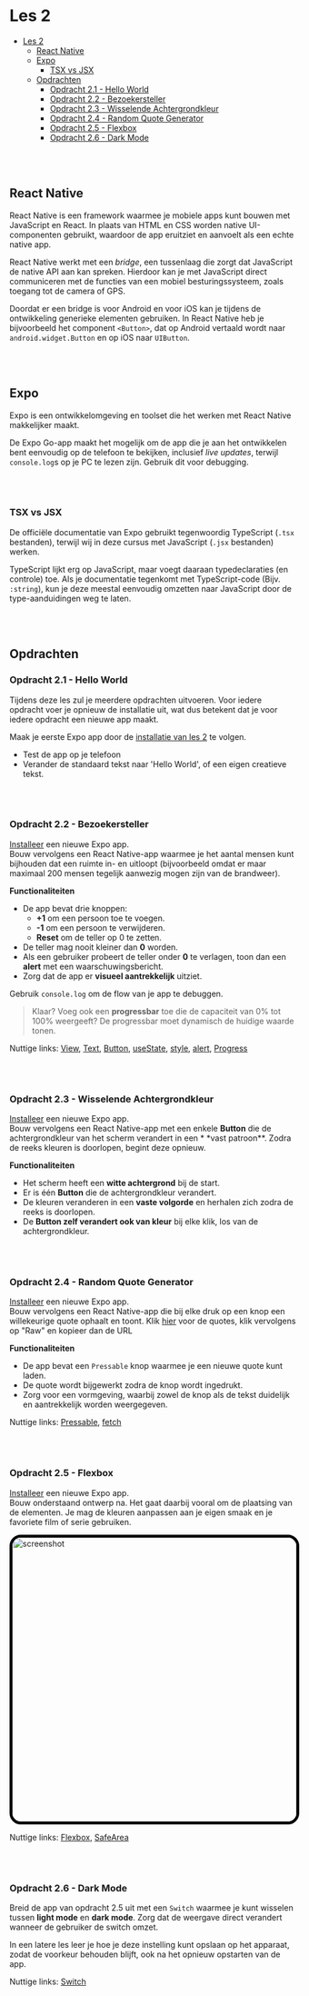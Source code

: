 # Les 2

<!--
// TODO: native wind
-->

- [Les 2](#les-2)
  - [React Native](#react-native)
  - [Expo](#expo)
    - [TSX vs JSX](#tsx-vs-jsx)
  - [Opdrachten](#opdrachten)
    - [Opdracht 2.1 - Hello World](#opdracht-21---hello-world)
    - [Opdracht 2.2 - Bezoekersteller](#opdracht-22---bezoekersteller)
    - [Opdracht 2.3 - Wisselende Achtergrondkleur](#opdracht-23---wisselende-achtergrondkleur)
    - [Opdracht 2.4 - Random Quote Generator](#opdracht-24---random-quote-generator)
    - [Opdracht 2.5 - Flexbox](#opdracht-25---flexbox)
    - [Opdracht 2.6 - Dark Mode](#opdracht-26---dark-mode)

<br><br>

## React Native

React Native is een framework waarmee je mobiele apps kunt bouwen met JavaScript en React. In plaats van HTML en CSS
worden native UI-componenten gebruikt, waardoor de app eruitziet en aanvoelt als een echte native app.

React Native werkt met een _bridge_, een tussenlaag die zorgt dat JavaScript de native API aan kan spreken. Hierdoor kan
je met JavaScript direct communiceren met de functies van een mobiel besturingssysteem, zoals toegang tot de camera of
GPS.

Doordat er een bridge is voor Android en voor iOS kan je tijdens de ontwikkeling generieke elementen gebruiken. In React
Native heb je bijvoorbeeld het component `<Button>`, dat op Android vertaald wordt naar `android.widget.Button` en op
iOS naar `UIButton`.

<br><br>

## Expo

Expo is een ontwikkelomgeving en toolset die het werken met React Native makkelijker maakt.

De Expo Go-app maakt het mogelijk om de app die je aan het ontwikkelen bent eenvoudig op de telefoon te bekijken,
inclusief _live updates_, terwijl `console.log`s op je PC te lezen zijn. Gebruik dit voor debugging.

<br><br>

### TSX vs JSX

De officiële documentatie van Expo gebruikt tegenwoordig TypeScript (`.tsx` bestanden), terwijl wij in deze cursus met
JavaScript (`.jsx` bestanden) werken.

TypeScript lijkt erg op JavaScript, maar voegt daaraan typedeclaraties (en controle) toe. Als je documentatie tegenkomt
met TypeScript-code (Bijv. `:string`), kun je deze meestal eenvoudig omzetten naar JavaScript door de type-aanduidingen
weg te laten.

<br><br>

## Opdrachten

### Opdracht 2.1 - Hello World

Tijdens deze les zul je meerdere opdrachten uitvoeren. Voor iedere opdracht voer je opnieuw de installatie uit, wat dus
betekent dat je voor iedere opdracht een nieuwe app maakt.

Maak je eerste Expo app door de [installatie van les 2](../guides/installatie.md#les-2) te volgen.

- Test de app op je telefoon
- Verander de standaard tekst naar 'Hello World', of een eigen creatieve tekst.

<br><br>

### Opdracht 2.2 - Bezoekersteller

[Installeer](../guides/installatie.md#les-2) een nieuwe Expo app. <br> Bouw vervolgens een React Native-app waarmee je
het aantal mensen kunt bijhouden dat een ruimte in- en uitloopt (bijvoorbeeld omdat er maar maximaal 200 mensen tegelijk
aanwezig mogen zijn van de brandweer).

**Functionaliteiten**

- De app bevat drie knoppen:
  - **+1** om een persoon toe te voegen.
  - **-1** om een persoon te verwijderen.
  - **Reset** om de teller op 0 te zetten.
- De teller mag nooit kleiner dan **0** worden.
- Als een gebruiker probeert de teller onder **0** te verlagen, toon dan een **alert** met een waarschuwingsbericht.
- Zorg dat de app er **visueel aantrekkelijk** uitziet.

Gebruik `console.log` om de flow van je app te debuggen.

> Klaar? Voeg ook een **progressbar** toe die de capaciteit van 0% tot 100% weergeeft? De progressbar moet dynamisch de
> huidige waarde tonen.

Nuttige links: [View](https://reactnative.dev/docs/view), [Text](https://reactnative.dev/docs/text),
[Button](https://reactnative.dev/docs/button), [useState](https://react.dev/reference/react/useState),
[style](https://reactnative.dev/docs/style), [alert](https://reactnative.dev/docs/alert),
[Progress](https://www.npmjs.com/package/react-native-progress)

<br><br>

### Opdracht 2.3 - Wisselende Achtergrondkleur

[Installeer](../guides/installatie.md#les-2) een nieuwe Expo app. <br> Bouw vervolgens een React Native-app met een
enkele **Button** die de achtergrondkleur van het scherm verandert in een \* \*vast patroon\*\*. Zodra de reeks kleuren
is doorlopen, begint deze opnieuw.

**Functionaliteiten**

- Het scherm heeft een **witte achtergrond** bij de start.
- Er is één **Button** die de achtergrondkleur verandert.
- De kleuren veranderen in een **vaste volgorde** en herhalen zich zodra de reeks is doorlopen.
- De **Button zelf verandert ook van kleur** bij elke klik, los van de achtergrondkleur.

<br><br>

### Opdracht 2.4 - Random Quote Generator

[Installeer](../guides/installatie.md#les-2) een nieuwe Expo app. <br> Bouw vervolgens een React Native-app die bij elke
druk op een knop een willekeurige quote ophaalt en toont. Klik [hier](../assets/quotes.json) voor de quotes, klik
vervolgens op "Raw" en kopieer dan de URL

**Functionaliteiten**

- De app bevat een `Pressable` knop waarmee je een nieuwe quote kunt laden.
- De quote wordt bijgewerkt zodra de knop wordt ingedrukt.
- Zorg voor een vormgeving, waarbij zowel de knop als de tekst duidelijk en aantrekkelijk worden weergegeven.

Nuttige links: [Pressable](https://reactnative.dev/docs/pressable),
[fetch](https://developer.mozilla.org/en-US/docs/Web/API/Fetch_API)

<br><br>

### Opdracht 2.5 - Flexbox

[Installeer](../guides/installatie.md#les-2) een nieuwe Expo app. <br> Bouw onderstaand ontwerp na. Het gaat daarbij
vooral om de plaatsing van de elementen. Je mag de kleuren aanpassen aan je eigen smaak en je favoriete film of serie
gebruiken.

<img src="../assets/screenshot2_5.png" width="500" alt="screenshot" style="border:5px solid black; border-radius: 20px"/>

Nuttige links: [Flexbox](https://reactnative.dev/docs/flexbox),
[SafeArea](https://docs.expo.dev/versions/latest/sdk/safe-area-context/)

<br><br>

### Opdracht 2.6 - Dark Mode

Breid de app van opdracht 2.5 uit met een `Switch` waarmee je kunt wisselen tussen **light mode** en **dark mode**. Zorg
dat de weergave direct verandert wanneer de gebruiker de switch omzet.

In een latere les leer je hoe je deze instelling kunt opslaan op het apparaat, zodat de voorkeur behouden blijft, ook na
het opnieuw opstarten van de app.

Nuttige links: [Switch](https://reactnative.dev/docs/switch)
